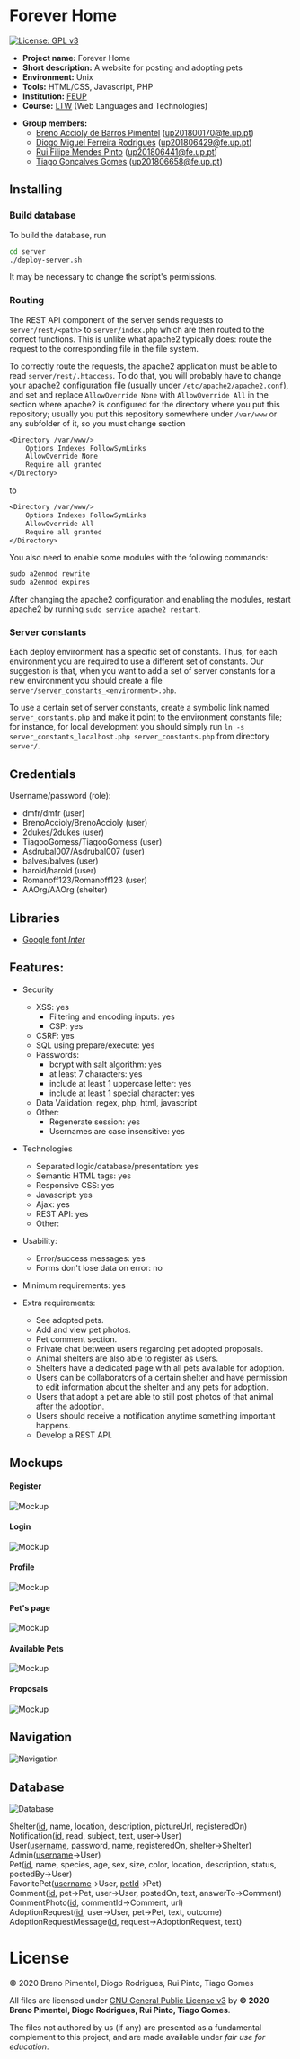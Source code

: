 # Forever Home

[![License: GPL v3](https://img.shields.io/badge/License-GPLv3-blue.svg)](https://www.gnu.org/licenses/gpl-3.0)

- **Project name:** Forever Home
- **Short description:** A website for posting and adopting pets
- **Environment:** Unix
- **Tools:** HTML/CSS, Javascript, PHP
- **Institution:** [FEUP](https://sigarra.up.pt/feup/en/web_page.Inicial)
- **Course:** [LTW](https://sigarra.up.pt/feup/en/UCURR_GERAL.FICHA_UC_VIEW?pv_ocorrencia_id=459485) (Web Languages and Technologies)
<!-- - **Project grade:** ??.?/20.0 -->
- **Group members:**
    - [Breno Accioly de Barros Pimentel](https://github.com/BrenoAccioly) (<up201800170@fe.up.pt>)
    - [Diogo Miguel Ferreira Rodrigues](https://github.com/dmfrodrigues) (<up201806429@fe.up.pt>)
    - [Rui Filipe Mendes Pinto](https://github.com/2dukes) (<up201806441@fe.up.pt>)
    - [Tiago Gonçalves Gomes](https://github.com/TiagooGomess) (<up201806658@fe.up.pt>)


## Installing

### Build database

To build the database, run
```sh
cd server
./deploy-server.sh
```
It may be necessary to change the script's permissions.

### Routing

The REST API component of the server sends requests to `server/rest/<path>` to `server/index.php` which are then routed to the correct functions. This is unlike what apache2 typically does: route the request to the corresponding file in the file system.

To correctly route the requests, the apache2 application must be able to read `server/rest/.htaccess`. To do that, you will probably have to change your apache2 configuration file (usually under `/etc/apache2/apache2.conf`), and set and replace `AllowOverride None` with `AllowOverride All` in the section where apache2 is configured for the directory where you put this repository; usually you put this repository somewhere under `/var/www` or any subfolder of it, so you must change section
```txt
<Directory /var/www/>
	Options Indexes FollowSymLinks
	AllowOverride None
	Require all granted
</Directory>
```
to
```txt
<Directory /var/www/>
	Options Indexes FollowSymLinks
	AllowOverride All
	Require all granted
</Directory>
```

You also need to enable some modules with the following commands:

```txt
sudo a2enmod rewrite
sudo a2enmod expires
```

After changing the apache2 configuration and enabling the modules, restart apache2 by running `sudo service apache2 restart`.

### Server constants
Each deploy environment has a specific set of constants. Thus, for each environment you are required to use a different set of constants. Our suggestion is that, when you want to add a set of server constants for a new environment you should create a file `server/server_constants_<environment>.php`.

To use a certain set of server constants, create a symbolic link named `server_constants.php` and make it point to the environment constants file; for instance, for local development you should simply run `ln -s server_constants_localhost.php server_constants.php` from directory `server/`.

## Credentials
Username/password (role):

- dmfr/dmfr (user)
- BrenoAccioly/BrenoAccioly (user)
- 2dukes/2dukes (user)
- TiagooGomess/TiagooGomess (user)
- Asdrubal007/Asdrubal007 (user)
- balves/balves (user)
- harold/harold (user)
- Romanoff123/Romanoff123 (user)
- AAOrg/AAOrg (shelter)

## Libraries
- [Google font *Inter*](https://fonts.google.com/specimen/Inter)

## Features:
- Security
    - XSS: yes
        - Filtering and encoding inputs: yes
        - CSP: yes
    - CSRF: yes
    - SQL using prepare/execute: yes
    - Passwords:
        - bcrypt with salt algorithm: yes
        - at least 7 characters: yes
        - include at least 1 uppercase letter: yes
        - include at least 1 special character: yes
    - Data Validation: regex, php, html, javascript
    - Other:
        - Regenerate session: yes
        - Usernames are case insensitive: yes

- Technologies
    - Separated logic/database/presentation: yes
    - Semantic HTML tags: yes
    - Responsive CSS: yes
    - Javascript: yes
    - Ajax: yes
    - REST API: yes
    - Other:
    
- Usability:
    - Error/success messages: yes
    - Forms don't lose data on error: no

- Minimum requirements: yes

- Extra requirements:
    - See adopted pets.
    - Add and view pet photos.
    - Pet comment section.
    - Private chat between users regarding pet adopted proposals.
    - Animal shelters are also able to register as users.
    - Shelters have a dedicated page with all pets available for adoption.
    - Users can be collaborators of a certain shelter and have permission to edit information about the shelter and any pets for adoption.
    - Users that adopt a pet are able to still post photos of that animal after the adoption.
    - Users should receive a notification anytime something important happens.
    - Develop a REST API.

## Mockups
#### Register
![Mockup](https://drive.google.com/uc?id=1LiE9tmwayZv44HtkqKMEm6Amxtdo9xo0)
#### Login
![Mockup](https://drive.google.com/uc?id=1CMMBSu_7kW6Z1Asyg_r2VA2CQyjmOqw1)
#### Profile
![Mockup](https://drive.google.com/uc?id=1nDx-48MPNdQrBi7ZvddRLt2jDRs_UHSc)
#### Pet's page
![Mockup](https://drive.google.com/uc?id=1R8egFMrVyw5W_Sg8GzLKycjkwux11o37)
#### Available Pets
![Mockup](https://drive.google.com/uc?id=1q1boomaotDPtginB4RcS4qFh56ktC_L-)
#### Proposals
![Mockup](https://drive.google.com/uc?id=1v0f80EG_d-NqEnSgB-5cBiKADfZZlbuV)

## Navigation

![Navigation](https://drive.google.com/uc?id=1asqZTfWr9scShQpR50hrRdI_UIT_uc0c)

## Database

![Database](https://drive.google.com/uc?id=1GCfSFqCDMwwdoo5dfPFMRIUeBxZViuS2)

Shelter(<ins>id</ins>, name, location, description, pictureUrl, registeredOn)  
Notification(<ins>id</ins>, read, subject, text, user→User)  
User(<ins>username</ins>, password, name, registeredOn, shelter→Shelter)  
Admin(<ins>username</ins>→User)  
Pet(<ins>id</ins>, name, species, age, sex, size, color, location, description, status, postedBy→User)  
FavoritePet(<ins>username</ins>→User, <ins>petId</ins>→Pet)  
Comment(<ins>id</ins>, pet→Pet, user→User, postedOn, text, answerTo→Comment)  
CommentPhoto(<ins>id</ins>, commentId→Comment, url)  
AdoptionRequest(<ins>id</ins>, user→User, pet→Pet, text, outcome)  
AdoptionRequestMessage(<ins>id</ins>, request→AdoptionRequest, text)  

# License

© 2020 Breno Pimentel, Diogo Rodrigues, Rui Pinto, Tiago Gomes

All files are licensed under [GNU General Public License v3](LICENSE) by **© 2020 Breno Pimentel, Diogo Rodrigues, Rui Pinto, Tiago Gomes**.

The files not authored by us (if any) are presented as a fundamental complement to this project, and are made available under *fair use for education*.
